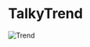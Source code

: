 # TalkyTrend 

![Trend](https://user-images.githubusercontent.com/8766259/226852286-c584ee4d-a5b2-45dc-8149-210745c38895.png)
